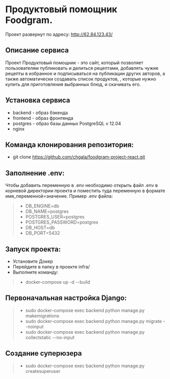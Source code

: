 # Продуктовый помощник Foodgram.
Проект развернут по адресу: http://62.84.123.43/

## Описание сервиса
Проект Продуктовый помощник - это сайт, который позволяет пользователям публиковать и делиться рецептами, добавлять чужие рецепты в избранное и подписываться на публикации других авторов, а также автоматически создавать список продуктов, , которые нужно купить для приготовления выбранных блюд, и скачивать его.

## Установка сервиса
+ backend - образ бэкенда
+ frontend - образ фронтенда
+ postgres - образ базы данных PostgreSQL v 12.04
+ nginx

## Команда клонирования репозитория:
- git clone https://github.com/chgala/foodgram-project-react.git

## Заполнение .env:
Чтобы добавить переменную в .env необходимо открыть файл .env в корневой директории проекта и поместить туда переменную в формате имя_переменной=значение. Пример .env файла: 
> - DB_ENGINE=db
> - DB_NAME=postgres
> - POSTGRES_USER=postgres
> - POSTGRES_PASSWORD=postgres
> - DB_HOST=db
> - DB_PORT=5432

## Запуск проекта:
+ Установите Докер
+ Перейдите в папку в проекте infra/
+ Выполните команду:
> - docker-compose up -d --build

## Первоначальная настройка Django:
> - sudo docker-compose exec backend python manage.py makemigrations
> - sudo docker-compose exec backend python manage.py migrate --noinput
> - sudo docker-compose exec backend python manage.py collectstatic --no-input 
## Создание суперюзера
> - sudo docker-compose exec backend python manage.py createsuperuser

